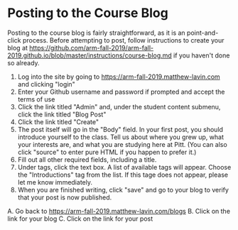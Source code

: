 # Posting to the Course Blog

Posting to the course blog is fairly straightforward, as it is an point-and-click process. Before attempting to post, follow instructions to create your blog at https://github.com/arm-fall-2019/arm-fall-2019.github.io/blob/master/instructions/course-blog.md if you haven't done so already.

1. Log into the site by going to https://arm-fall-2019.matthew-lavin.com and clicking "login"
2. Enter your Github username and password if prompted and accept the terms of use
3. Click the link titled "Admin" and, under the student content submenu, click the link titled "Blog Post"
4. Click the link titled "Create"
5. The post itself will go in the "Body" field. In your first post, you should introduce yourself to the class. Tell us about where you grew up, what your interests are, and what you are studying here at Pitt. (You can also click "source" to enter pure HTML if you happen to prefer it.)
6. Fill out all other required fields, including a title. 
7. Under tags, click the text box. A list of available tags will appear. Choose the "Introductions" tag from the list. If this tage does not appear, please let me know immediately.
8. When you are finished writing, click "save" and go to your blog to verify that your post is now published.

  A. Go back to https://arm-fall-2019.matthew-lavin.com/blogs
  B. Click on the link for your blog
  C. Click on the link for your post
